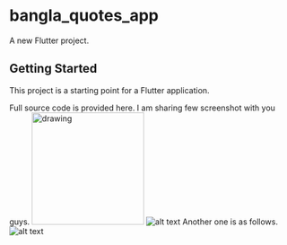 # bangla_quotes_app

A new Flutter project.

## Getting Started

This project is a starting point for a Flutter application.

Full source code is provided here.
I am sharing few screenshot with you guys.
<img src="https://i.ibb.co/cy5ptVZ/Screenshot-2021-05-18-23-39-32-241-com-example-bangla-quotes-app.jpg" alt="drawing" width="200"/>
![alt text](https://i.ibb.co/cy5ptVZ/Screenshot-2021-05-18-23-39-32-241-com-example-bangla-quotes-app.jpg)
Another one is as follows.
![alt text](https://i.ibb.co/dBr8Knm/Screenshot-2021-05-18-23-39-39-868-com-example-bangla-quotes-app.jpg)
